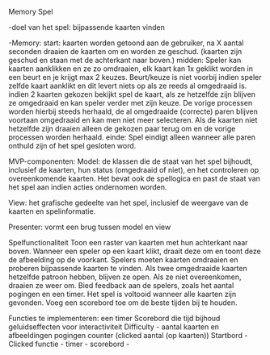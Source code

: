 Memory Spel

-doel van het spel: bijpassende kaarten vinden

-Memory:
 start: kaarten worden getoond aan de gebruiker, na X aantal seconden draaien de kaarten om en worden ze geschud.
 	(kaarten zijn geschud en staan met de achterkant naar boven.)
 midden: Speler kan kaarten aanklikken en ze zo omdraaien, elk kaart kan 1x geklikt worden in een beurt en je krijgt max 2 keuzes.
	   Beurt/keuze is niet voorbij indien speler zelfde kaart aanklikt en dit levert niets op als ze reeds al omgedraaid is.
	   indien 2 kaarten gekozen bekijkt spel de kaart, als ze hetzelfde zijn blijven ze omgedraaid en kan speler verder met zijn keuze.
	   De vorige processen worden hierbij steeds herhaald, de al omgedraaide (correcte) paren blijven voortaan omgedraaid en kan men niet meer selecteren.
	   Als de kaarten niet hetzelfde zijn draaien alleen de gekozen paar terug om en de vorige processen worden herhaald.
 einde:	Spel eindigt alleen wanneer alle paren onthuld zijn of het spel gesloten word.

MVP-componenten:
Model: de klassen die de staat van het spel bijhoudt, inclusief de kaarten, hun status (omgedraaid
of niet), en het controleren op overeenkomende kaarten. Het bevat ook de spellogica en past de staat van het spel aan indien acties ondernomen worden.

View: het grafische gedeelte van het spel, inclusief de weergave van de kaarten en spelinformatie.

Presenter: vormt een brug tussen model en view

Spelfunctionaliteit
Toon een raster van kaarten met hun achterkant naar boven.
Wanneer een speler op een kaart klikt, draait deze om en toont deze de afbeelding op de voorkant.
Spelers moeten kaarten omdraaien en proberen bijpassende kaarten te vinden. Als twee
omgedraaide kaarten hetzelfde patroon hebben, blijven ze open. Als ze niet overeenkomen, draaien ze weer om.
Bied feedback aan de spelers, zoals het aantal pogingen en een timer.
Het spel is voltooid wanneer alle kaarten zijn gevonden.
Voeg een scorebord toe om de beste tijden bij te houden.

Functies te implementeren:
een timer 
Scorebord die tijd bijhoud
geluidseffecten voor interactiviteit
Difficulty - aantal kaarten en afbeeldingen
pogingen counter (clicked aantal (op kaarten))
Startbord - Clicked functie - timer - scorebord -
